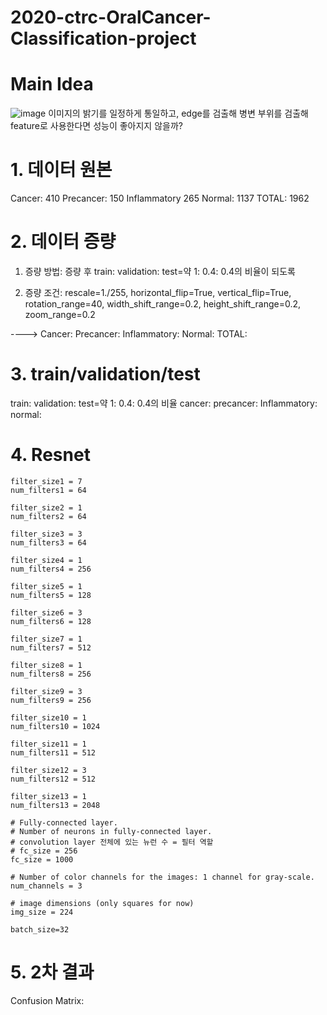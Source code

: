# 2020-ctrc-OralCancer-Classification-project
# Main Idea
![image](https://user-images.githubusercontent.com/46522501/102291993-a5385780-3f87-11eb-957b-2086fdd33263.png)
이미지의 밝기를 일정하게 통일하고,
edge를 검출해 병변 부위를 검출해 feature로 사용한다면 성능이 좋아지지 않을까?



# 1. 데이터 원본
Cancer: 410
Precancer: 150
Inflammatory 265
Normal: 1137
TOTAL: 1962



# 2. 데이터 증량
1) 증량 방법:
증량 후 train: validation: test=약 1: 0.4: 0.4의 비율이 되도록

2) 증량 조건:
rescale=1./255,
horizontal_flip=True,
vertical_flip=True,
rotation_range=40,
width_shift_range=0.2,
height_shift_range=0.2,
zoom_range=0.2

---->
Cancer: 
Precancer: 
Inflammatory: 
Normal: 
TOTAL: 



# 3. train/validation/test
train: validation: test=약 1: 0.4: 0.4의 비율
cancer: 
precancer: 
Inflammatory: 
normal: 



# 4. Resnet
```
filter_size1 = 7
num_filters1 = 64

filter_size2 = 1
num_filters2 = 64

filter_size3 = 3
num_filters3 = 64

filter_size4 = 1
num_filters4 = 256

filter_size5 = 1
num_filters5 = 128

filter_size6 = 3
num_filters6 = 128

filter_size7 = 1
num_filters7 = 512

filter_size8 = 1
num_filters8 = 256

filter_size9 = 3
num_filters9 = 256

filter_size10 = 1
num_filters10 = 1024

filter_size11 = 1
num_filters11 = 512

filter_size12 = 3
num_filters12 = 512

filter_size13 = 1
num_filters13 = 2048

# Fully-connected layer.
# Number of neurons in fully-connected layer.
# convolution layer 전체에 있는 뉴런 수 = 필터 역할
# fc_size = 256             
fc_size = 1000

# Number of color channels for the images: 1 channel for gray-scale.
num_channels = 3

# image dimensions (only squares for now)
img_size = 224

batch_size=32
```


# 5. 2차 결과
Confusion Matrix:
